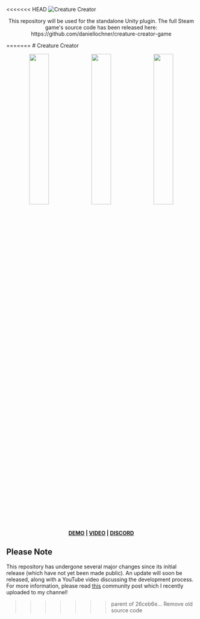 <<<<<<< HEAD
![Creature Creator](https://github.com/daniellochner/creature-creator-game/blob/main/Logo.png)

<p align="center">This repository will be used for the standalone Unity plugin. The full Steam game's source code has been released here: https://github.com/daniellochner/creature-creator-game<p>
=======
# Creature Creator

<p align="middle">
  <img src="https://img.itch.zone/aW1hZ2UvNzY4NjAzLzQzMDA0MjMucG5n/original/1fZLdQ.png" width="32%" />
  <img src="https://img.itch.zone/aW1hZ2UvNzY4NjAzLzQzMDA0MjQucG5n/original/gzAD%2B0.png" width="32%" /> 
  <img src="https://img.itch.zone/aW1hZ2UvNzY4NjAzLzQzMDA0MjUucG5n/original/yuJn7Y.png" width="32%" />
</p>

**<p align="center">[DEMO](https://bit.ly/creature-creator-demo) | [VIDEO](https://youtu.be/Br_SQAc87s8) | [DISCORD](https://discord.gg/sJysbdu)</p>**

## Please Note
This repository has undergone several major changes since its initial release (which have not yet been made public). An update will soon be released, along with a YouTube video discussing the development process. For more information, please read [this](https://www.youtube.com/channel/UCGLR3v7NaV1t92dnzWZNSKA/community?lb=UgxlXQ_Cz7YIBDkxlpJ4AaABCQ) community post which I recently uploaded to my channel!
>>>>>>> parent of 26ceb6e... Remove old source code
